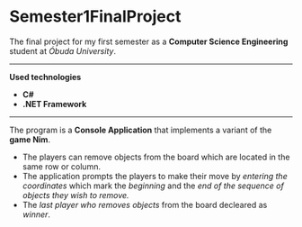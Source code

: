 # Semester1FinalProject

The final project for my first semester as a **Computer Science Engineering** student at *Óbuda University*.

---

**Used technologies**
 - **C#**
 - **.NET Framework**

---

The program is a **Console Application** that implements a variant of the **game Nim**. 
- The players can remove objects from the board which are located in the same row or column.
- The application prompts the players to make their move by *entering the coordinates* which mark the *beginning* and the *end of the sequence of objects they wish to remove.*
- The *last player who removes objects* from the board decleared as *winner*.
